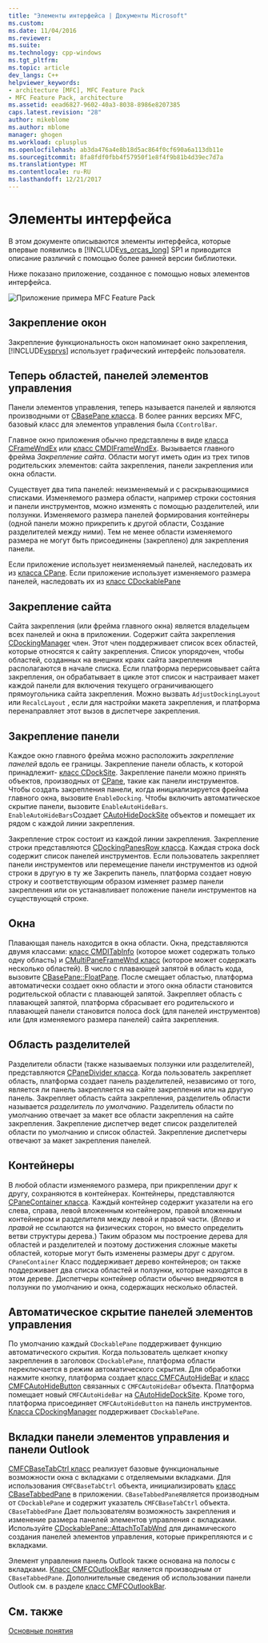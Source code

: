 ```yaml
---
title: "Элементы интерфейса | Документы Microsoft"
ms.custom: 
ms.date: 11/04/2016
ms.reviewer: 
ms.suite: 
ms.technology: cpp-windows
ms.tgt_pltfrm: 
ms.topic: article
dev_langs: C++
helpviewer_keywords:
- architecture [MFC], MFC Feature Pack
- MFC Feature Pack, architecture
ms.assetid: eead6827-9602-40a3-8038-8986e8207385
caps.latest.revision: "28"
author: mikeblome
ms.author: mblome
manager: ghogen
ms.workload: cplusplus
ms.openlocfilehash: ab3da476a4e8b18d5ac864f0cf690a6a113db11e
ms.sourcegitcommit: 8fa8fdf0fbb4f57950f1e8f4f9b81b4d39ec7d7a
ms.translationtype: MT
ms.contentlocale: ru-RU
ms.lasthandoff: 12/21/2017
---
```

# <a name="interface-elements"></a>Элементы интерфейса
В этом документе описываются элементы интерфейса, которые впервые появились в [!INCLUDE[vs_orcas_long](../atl/reference/includes/vs_orcas_long_md.md)] SP1 и приводится описание различий с помощью более ранней версии библиотеки.  
  
 Ниже показано приложение, созданное с помощью новых элементов интерфейса.  
  
 ![Приложение примера MFC Feature Pack](../mfc/media/mfc_featurepack.png "mfc_featurepack")  
  
## <a name="window-docking"></a>Закрепление окон  
 Закрепление функциональность окон напоминает окно закрепления, [!INCLUDE[vsprvs](../assembler/masm/includes/vsprvs_md.md)] использует графический интерфейс пользователя.  
  
## <a name="control-bars-are-now-panes"></a>Теперь областей, панелей элементов управления  
 Панели элементов управления, теперь называется панелей и являются производными от [CBasePane класса](../mfc/reference/cbasepane-class.md). В более ранних версиях MFC, базовый класс для элементов управления была `CControlBar`.  
  
 Главное окно приложения обычно представлены в виде [класса CFrameWndEx](../mfc/reference/cframewndex-class.md) или [класс CMDIFrameWndEx](../mfc/reference/cmdiframewndex-class.md). Вызывается главного фрейма *Закрепление сайта*. Области могут иметь один из трех типов родительских элементов: сайта закрепления, панели закрепления или окна области.  
  
 Существует два типа панелей: неизменяемый и с раскрывающимися списками. Изменяемого размера области, например строки состояния и панели инструментов, можно изменять с помощью разделителей, или ползунки. Изменяемого размера панелей формирования контейнеры (одной панели можно прикрепить к другой области, Создание разделителей между ними). Тем не менее области изменяемого размера не могут быть присоединены (закреплено) для закрепления панели.  
  
 Если приложение использует неизменяемый панелей, наследовать их из [класса CPane](../mfc/reference/cpane-class.md).  Если приложение использует изменяемого размера панелей, наследовать их из [класс CDockablePane](../mfc/reference/cdockablepane-class.md)  
  
## <a name="dock-site"></a>Закрепление сайта  
 Сайта закрепления (или фрейма главного окна) является владельцем всех панелей и окна в приложении. Содержит сайта закрепления [CDockingManager](../mfc/reference/cdockingmanager-class.md) член. Этот член поддерживает список всех областей, которые относятся к сайту закрепления. Список упорядочен, чтобы областей, созданных на внешних краях сайта закрепления располагаются в начале списка. Если платформа перерисовывает сайта закрепления, он обрабатывает в цикле этот список и настраивает макет каждой панели для включения текущего ограничивающего прямоугольника сайта закрепления. Можно вызвать `AdjustDockingLayout` или `RecalcLayout` , если для настройки макета закрепления, и платформа перенаправляет этот вызов в диспетчере закрепления.  
  
## <a name="dock-bars"></a>Закрепление панели  
 Каждое окно главного фрейма можно расположить *закрепление панелей* вдоль ее границы. Закрепление панели область, к которой принадлежит- [класс CDockSite](../mfc/reference/cdocksite-class.md). Закрепление панели можно принять объектов, производных от [CPane](../mfc/reference/cpane-class.md), такие как панели инструментов. Чтобы создать закрепления панели, когда инициализируется фрейма главного окна, вызовите `EnableDocking`. Чтобы включить автоматическое скрытие панели, вызовите `EnableAutoHideBars`. `EnableAutoHideBars`Создает [CAutoHideDockSite](../mfc/reference/cautohidedocksite-class.md) объектов и помещает их рядом с каждой линии закрепления.  
  
 Закрепление строк состоит из каждой линии закрепления. Закрепление строки представляются [CDockingPanesRow класса](../mfc/reference/cdockingpanesrow-class.md). Каждая строка dock содержит список панелей инструментов. Если пользователь закрепляет панели инструментов или перемещение панели инструментов из одной строки в другую в ту же Закрепить панель, платформа создает новую строку и соответствующим образом изменяет размер панели закрепления или он устанавливает положение панели инструментов на существующей строке.  
  
## <a name="mini-frame-windows"></a>Окна  
 Плавающая панель находится в окна области. Окна, представляются двумя классами: [класс CMDITabInfo](../mfc/reference/cmditabinfo-class.md) (которое может содержать только одну область) и [CMultiPaneFrameWnd класс](../mfc/reference/cmultipaneframewnd-class.md) (которое может содержать несколько областей). В число с плавающей запятой в область кода, вызовите [CBasePane::FloatPane](../mfc/reference/cbasepane-class.md#floatpane). После смещает областью, платформа автоматически создает окно области и этого окна области становится родительской области с плавающей запятой. Закрепляет область с плавающей запятой, платформа сбрасывает его родительского и плавающей панели становится полоса dock (для панелей инструментов) или (для изменяемого размера панелей) сайта закрепления.  
  
## <a name="pane-dividers"></a>Область разделителей  
 Разделители области (также называемых ползунки или разделителей), представляются [CPaneDivider класса](../mfc/reference/cpanedivider-class.md). Когда пользователь закрепляет область, платформа создает панель разделителей, независимо от того, является ли панель закрепляется на сайте закрепления или на другую панель. Закрепляет область сайта закрепления, разделитель области называется *разделитель по умолчанию*. Разделитель области по умолчанию отвечает за макет все области закрепления на сайте закрепления. Закрепление диспетчер ведет список разделителей области по умолчанию и список областей. Закрепление диспетчеры отвечают за макет закрепления панелей.  
  
## <a name="containers"></a>Контейнеры  
 В любой области изменяемого размера, при прикреплении друг к другу, сохраняются в контейнерах. Контейнеры, представляются [CPaneContainer класса](../mfc/reference/cpanecontainer-class.md). Каждый контейнер содержит указатели на его слева, справа, левой вложенным контейнером, правой вложенным контейнером и разделителя между левой и правой части. (*Влево* и *правой* не ссылаются на физических сторон, но вместо определить ветви структуры дерева.) Таким образом мы построение дерева для областей и разделителей и поэтому достижения сложные макеты областей, которые могут быть изменены размеры друг с другом. `CPaneContainer` Класс поддерживает дерево контейнеров; он также поддерживает два списка областей и ползунки, которые находятся в этом дереве. Диспетчеры контейнер области обычно внедряются в ползунки по умолчанию и окна, содержащих несколько областей.  
  
## <a name="auto-hide-control-bars"></a>Автоматическое скрытие панелей элементов управления  
 По умолчанию каждый `CDockablePane` поддерживает функцию автоматического скрытия. Когда пользователь щелкает кнопку закрепления в заголовок `CDockablePane`, платформа области переключается в режим автоматического скрытия. Для обработки нажмите кнопку, платформа создает [класс CMFCAutoHideBar](../mfc/reference/cmfcautohidebar-class.md) и [класс CMFCAutoHideButton](../mfc/reference/cmfcautohidebutton-class.md) связанных с `CMFCAutoHideBar` объекта. Платформа помещает новый `CMFCAutoHideBar` на [CAutoHideDockSite](../mfc/reference/cautohidedocksite-class.md). Кроме того, платформа присоединяет `CMFCAutoHideButton` на панель инструментов. [Класса CDockingManager](../mfc/reference/cdockingmanager-class.md) поддерживает `CDockablePane`.  
  
## <a name="tabbed-control-bars-and-outlook-bars"></a>Вкладки панели элементов управления и панели Outlook  
 [CMFCBaseTabCtrl класс](../mfc/reference/cmfcbasetabctrl-class.md) реализует базовые функциональные возможности окна с вкладками с отделяемыми вкладками. Для использования `CMFCBaseTabCtrl` объекта, инициализировать [класс CBaseTabbedPane](../mfc/reference/cbasetabbedpane-class.md) в приложении. `CBaseTabbedPane`является производным от `CDockablePane` и содержит указатель `CMFCBaseTabCtrl` объекта. `CBaseTabbedPane` Дает пользователям возможность закрепления и изменение размера панелей элементов управления с вкладками. Используйте [CDockablePane::AttachToTabWnd](../mfc/reference/cdockablepane-class.md#attachtotabwnd) для динамического создания панелей элементов управления, которые прикрепляются и с вкладками.  
  
 Элемент управления панель Outlook также основана на полосы с вкладками. [Класс CMFCOutlookBar](../mfc/reference/cmfcoutlookbar-class.md) является производным от `CBaseTabbedPane`. Дополнительные сведения об использовании панели Outlook см. в разделе [класс CMFCOutlookBar](../mfc/reference/cmfcoutlookbar-class.md).  
  
## <a name="see-also"></a>См. также  
 [Основные понятия](../mfc/mfc-concepts.md)

